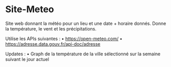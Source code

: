 # Site-Meteo

Site web donnant la météo pour un lieu et une date + horaire donnés.
Donne la température, le vent et les précipitations.

Utilise les APIs suivantes : 
  • https://open-meteo.com/
  • https://adresse.data.gouv.fr/api-doc/adresse

Updates : 
  • Graph de la température de la ville sélectionné sur la semaine suivant le jour actuel
